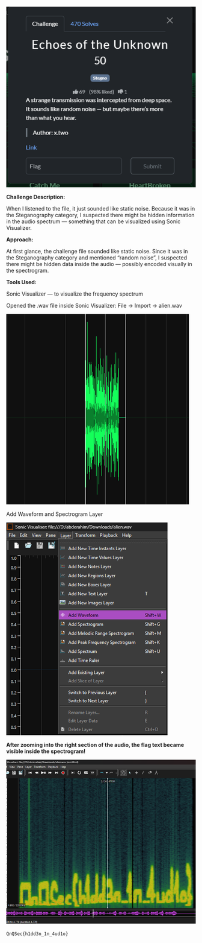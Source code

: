 ![Challenge screenshot](Screenshot2025-10-20091945.png)

**Challenge Description:**

When I listened to the file, it just sounded like static noise.
Because it was in the Steganography category, I suspected there might be hidden information in the audio spectrum — something that can be visualized using Sonic Visualizer.


**Approach:**

At first glance, the challenge file sounded like static noise. Since it was in the Steganography category and mentioned “random noise”, I suspected there might be hidden data inside the audio — possibly encoded visually in the spectrogram.

**Tools Used:**

Sonic Visualizer — to visualize the frequency spectrum

Opened the .wav file inside Sonic Visualizer: File → Import → alien.wav

![Spectrogram](images/Screenshot%202025-10-20%20091628.png)


Add Waveform and Spectrogram Layer

![Waveform](images/Screenshot%202025-10-20%20091617.png)        



**After zooming into the right section of the audio, the flag text became visible inside the spectrogram!**

![Visible Flag](images/Screenshot%202025-10-20%20091651.png)


`QnQSec{h1dd3n_1n_4ud1o}`




